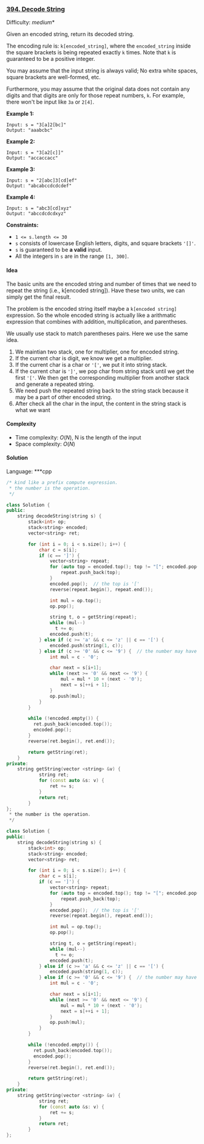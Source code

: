 ### [394\. Decode String](https://leetcode-cn.com/problems/decode-string/)

Difficulty: *medium**


Given an encoded string, return its decoded string.

The encoding rule is: `k[encoded_string]`, where the `encoded_string` inside the square brackets is being repeated exactly `k` times. Note that `k` is guaranteed to be a positive integer.

You may assume that the input string is always valid; No extra white spaces, square brackets are well-formed, etc.

Furthermore, you may assume that the original data does not contain any digits and that digits are only for those repeat numbers, `k`. For example, there won't be input like `3a` or `2[4]`.

**Example 1:**

```
Input: s = "3[a]2[bc]"
Output: "aaabcbc"
```

**Example 2:**

```
Input: s = "3[a2[c]]"
Output: "accaccacc"
```

**Example 3:**

```
Input: s = "2[abc]3[cd]ef"
Output: "abcabccdcdcdef"
```

**Example 4:**

```
Input: s = "abc3[cd]xyz"
Output: "abccdcdcdxyz"
```

**Constraints:**

*   `1 <= s.length <= 30`
*   `s` consists of lowercase English letters, digits, and square brackets `'[]'`.
*   `s` is guaranteed to be **a valid** input.
*   All the integers in `s` are in the range `[1, 300]`.

#### Idea
The basic units are the encoded string and number of times that we need to repeat the string (i.e., k[encoded string]).
Have these two units, we can simply get the final result.

The problem is the encoded string itself maybe a `k[encoded string]` expression.
So the whole encoded string is actually like a arithmatic expression that combines with
addition, multiplication, and parentheses.

We usually use stack to match parentheses pairs. Here we use the same idea.
1. We maintian two stack, one for multiplier, one for encoded string.
2. If the current char is digit, we know we get a multiplier.
3. If the current char is a char or `'['`, we put it into string stack.
4. If the current char is `']'`, we pop char from string stack until we get the first `'['`.
We then get the corresponding multiplier from another stack and generate a repeated string.
5. We need push the repeated string back to the string stack because it may be a part of
other encoded string.
6. After check all the char in the input, the content in the string stack is what we want

#### Complexity
- Time complexity: $O(N)$, N is the length of the input
- Space complexity: $O(N)$

#### Solution
Language: ***cpp

```cpp
/* kind like a prefix compute expression.
 * the number is the operation. 
 */

class Solution {
public:
    string decodeString(string s) {
        stack<int> op;
        stack<string> encoded;
        vector<string> ret;

        for (int i = 0; i < s.size(); i++) {
            char c = s[i];
            if (c == ']') {
                vector<string> repeat;
                for (auto top = encoded.top(); top != "["; encoded.pop(), top = encoded.top()) {
                    repeat.push_back(top);
                }
                encoded.pop();  // the top is '['
                reverse(repeat.begin(), repeat.end());

                int mul = op.top();
                op.pop();

                string t, o = getString(repeat);
                while (mul--)
                  t += o;
                encoded.push(t);
            } else if (c >= 'a' && c <= 'z' || c == '[') {
                encoded.push(string(1, c));
            } else if (c >= '0' && c <= '9') {  // the number may have more than 1 digit
                int mul = c - '0';

                char next = s[i+1];
                while (next >= '0' && next <= '9') {
                    mul = mul * 10 + (next - '0');
                    next = s[++i + 1];
                }
                op.push(mul);
            }
        }

        while (!encoded.empty()) {
          ret.push_back(encoded.top());
          encoded.pop();
        }
        reverse(ret.begin(), ret.end());

        return getString(ret);
    }
private:
    string getString(vector <string> &v) {
            string ret;
            for (const auto &s: v) {
                ret += s;
            }
            return ret;
        }
};
 * the number is the operation. 
 */

class Solution {
public:
    string decodeString(string s) {
        stack<int> op;
        stack<string> encoded;
        vector<string> ret;

        for (int i = 0; i < s.size(); i++) {
            char c = s[i];
            if (c == ']') {
                vector<string> repeat;
                for (auto top = encoded.top(); top != "["; encoded.pop(), top = encoded.top()) {
                    repeat.push_back(top);
                }
                encoded.pop();  // the top is '['
                reverse(repeat.begin(), repeat.end());

                int mul = op.top();
                op.pop();

                string t, o = getString(repeat);
                while (mul--)
                  t += o;
                encoded.push(t);
            } else if (c >= 'a' && c <= 'z' || c == '[') {
                encoded.push(string(1, c));
            } else if (c >= '0' && c <= '9') {  // the number may have more than 1 digit
                int mul = c - '0';

                char next = s[i+1];
                while (next >= '0' && next <= '9') {
                    mul = mul * 10 + (next - '0');
                    next = s[++i + 1];
                }
                op.push(mul);
            }
        }

        while (!encoded.empty()) {
          ret.push_back(encoded.top());
          encoded.pop();
        }
        reverse(ret.begin(), ret.end());

        return getString(ret);
    }
private:
    string getString(vector <string> &v) {
            string ret;
            for (const auto &s: v) {
                ret += s;
            }
            return ret;
        }
};
```
